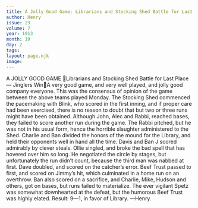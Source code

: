 ```yaml
---
title: A Jolly Good Game: Librarians and Stocking Shed Battle for Last Place— Jinglers Win 
author: Henry
issue: 23
volume: 7
year: 1913
month: 19
day: 2
tags:
layout: page.njk
image:
---
```

A JOLLY GOOD GAME Librarians and Stocking Shed Battle for Last Place— Jinglers WinA very good game, and very well played, and jolly good company everyone. This was the consensus of opinion of the game between the above teams played Monday. The Stocking Shed commenced the pacemaking with Blink, who scored in the first inning, and if proper care had been exercised, there is no reason to doubt that but two or three runs might have been obtained. Although John, Alec and Rabbi, reached bases, they failed to score another run during the game. The Rabbi pitched, but he was not in his usual form, hence the horrible slaughter administered to the Shed. Charlie and Ban divided the honors of the mound for the Library, and held their opponents well in hand all the time. Davis and Ban J scored admirably by clever steals. Ollie singled, and broke the bad spell that has hovered over him so long. He negotiated the circle by stages, but unfortunately the run didn’t count, because the third man was nabbed at first. Dave doubled, and scored on the catcher’s error. Beef Trust passed to first, and scored on Jimmy’s hit, which culminated in a home run on an overthrow. Ban also scored on a sacrifice, and Charlie, Mike, Hudson and others, got on bases, but runs failed to materialize. The ever vigilant Spetz was somewhat downhearted at the defeat, but the humorous Beef Trust was highly elated. Result: 9—1, in favor of Library. —Henry. 
